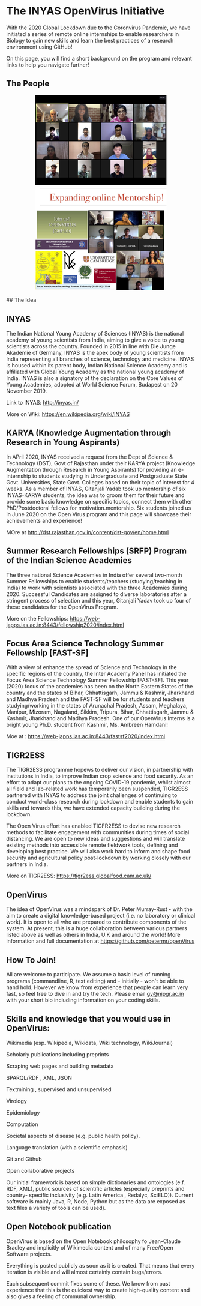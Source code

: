 # The INYAS OpenVirus Initiative 

With the 2020 Global Lockdown due to the Coronvirus Pandemic, we have initiated a series of remote online internships to enable researchers in Biology to gain new skills and learn the best practices of a research environment using GitHub!   

On this page, you will find a short background on the program and relevant links to help you navigate further!

## The People 
<p align="center">
  <img src="inyas_karya.jpeg" width="350" title="INYAS OpenVirus Team 2020!">
  <img src="openv.jpeg" width="350" alt="INYAS Open Virus Team 2020!">
</p>
## The Idea 

## INYAS
The Indian National Young Academy of Sciences (INYAS) is the national academy of young scientists from India, aiming to give a voice to young scientists across the country. Founded in 2015 in line with Die Junge Akademie of Germany, INYAS is the apex body of young scientists from India representing all branches of science, technology and medicine. INYAS is housed within its parent body, Indian National Science Academy and is affiliated with Global Young Academy as the national young academy of India. INYAS is also a signatory of the declaration on the Core Values of Young Academies, adopted at World Science Forum, Budapest on 20 November 2019.

Link to INYAS: http://inyas.in/

More on Wiki: https://en.wikipedia.org/wiki/INYAS

## KARYA (Knowledge Augmentation through Research in Young Aspirants)
In APril 2020, INYAS received a request from the Dept of Science & Technology (DST), Govt of Rajasthan under their KARYA project (Knowledge Augmentation through Research in Young Aspirants) for providing an e-internship to students studying in Undergraduate and Postgraduate State Govt. Universities, State Govt. Colleges based on their topic of interest for 4 weeks. As a member of INYAS, Gitanjali Yadab took up mentorship of six INYAS-KARYA students, the idea was to groom them for their future and provide some basic knowledge on specific topics, connect them with other PhD/Postdoctoral fellows for motivation.mentorship. 
Six students joined us in June 2020 on the Open Virus program and this page will showcase their achievements and experience!

MOre at http://dst.rajasthan.gov.in/content/dst-gov/en/home.html

## Summer Research Fellowships (SRFP) Program of the Indian Science Academies

The three national Science Academies in India offer several two-month Summer Fellowships to enable students/teachers (studying/teaching in India) to work with scientists associated with the three Academies during 2020. Successful Candidates are assigned to diverse laboratories after a stringent process of selection and this year, Gitanjali Yadav took up four of these candidates for the OpenVirus Program.


More on the Fellowships: https://web-japps.ias.ac.in:8443/fellowship2020/index.html

## Focus Area Science Technology Summer Fellowship [FAST-SF] 
With a view of enhance the spread of Science and Technology in the specific regions of the country, the Inter Academy Panel has initiated the Focus Area Science Technology Summer Fellowship [FAST-SF]. This year (2020) focus of the academies has been on the North Eastern States of the country and the states of Bihar, Chhattisgarh, Jammu & Kashmir, Jharkhand and Madhya Pradesh and the FAST-SF will be for students and teachers studying/working in the states of Arunachal Pradesh, Assam, Meghalaya, Manipur, Mizoram, Nagaland, Sikkim, Tripura, Bihar, Chhattisgarh, Jammu & Kashmir, Jharkhand and Madhya Pradesh. One of our OpenVirus Interns is a bright young Ph.D. student from Kashmir, Ms. Ambreen Hamdani!

Moe at : https://web-japps.ias.ac.in:8443/fastsf2020/index.html

## TIGR2ESS
The TIGR2ESS programme hopews to deliver our vision, in partnership with institutions in India, to improve Indian crop science and food security. 
As an effort to adapt our plans to the ongoing COVID-19 pandemic, whilst almost all field and lab-related work has temporarily been suspended, TIGR2ESS partnered with INYAS to address the joint challenges of continuing to conduct world-class research during lockdown and enable students to gain skills and towards this, we have extended capacity building during the lockdown. 

The Open Virus effort has enabled TIGFR2ESS to devise new research methods to facilitate engagement with communities during times of social distancing. We are open to new ideas and suggestions and will translate existing methods into accessible remote fieldwork tools, defining and developing best practice. We will also work hard to inform and shape food security and agricultural policy post-lockdown by working closely with our partners in India.

More on TIGR2ESS: https://tigr2ess.globalfood.cam.ac.uk/

## OpenVirus

The idea of OpenVirus was a mindspark of Dr. Peter Murray-Rust - with the aim to create a digital knowledge-based project (i.e. no laboratory or clinical work). 
It is open to all who are prepared to contribute components of the system.
At present, this is a huge collaboration between various partners listed above as well as others in India, U.K and around the world!
More information and full documentation at https://github.com/petermr/openVirus

## How To Join!
All are welcome to participate. We assume a basic level of running programs (commandline, R, text editing) and - initially - won't be able to hand hold. However we know from experience that people can learn very fast, so feel free to dive in and try the tech.
Please email gy@nipgr.ac.in with your short bio including information on your coding skills.

## Skills and knowledge that you would use in OpenVirus:

Wikimedia (esp. Wikipedia, Wikidata, Wiki technology, WikiJournal)

Scholarly publications including preprints

Scraping web pages and building metadata

SPARQL/RDF , XML, JSON

Textmining , supervised and unsupervised

Virology

Epidemiology

Computation

Societal aspects of disease (e.g. public health policy).

Language translation (with a scientific emphasis)

Git and Github

Open collaborative projects

Our initial framework is based on simple dictionaries and ontologies (e.f. RDF, XML), public sources of scientific articles (especially preprints and country-
specific inclusivity (e.g. Latin America , Redalyc, SciELO)). Current software is mainly Java, R, Node, Python but as the data are exposed as text files a variety of tools can be used).

## Open Notebook publication
OpenVirus is based on the Open Notebook philosophy fo Jean-Claude Bradley and implicitly of Wikimedia content and of many Free/Open Software projects. 

Everything is posted publicly as soon as it is created. That means that every iteration is visible and will almost certainly contain bugs/errors. 

Each subsequent commit fixes some of these. We know from past experience that this is the quickest way to create high-quality content and also gives a feeling of communal ownership.
